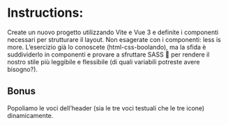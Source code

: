 # Instructions:
Create un nuovo progetto utilizzando Vite e Vue 3 e definite i componenti necessari per strutturare il layout.
Non esagerate con i componenti: less is more.
L’esercizio già lo conoscete (html-css-boolando), ma la sfida è suddividerlo in componenti e provare a sfruttare SASS :face_with_peeking_eye: per rendere il nostro stile più leggibile e flessibile (di quali variabili potreste avere bisogno?).
## Bonus
Popoliamo le voci dell’header (sia le tre voci testuali che le tre icone) dinamicamente.
